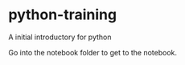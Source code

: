 # python-training

A initial introductory for python

Go into the notebook folder to get to the notebook.
